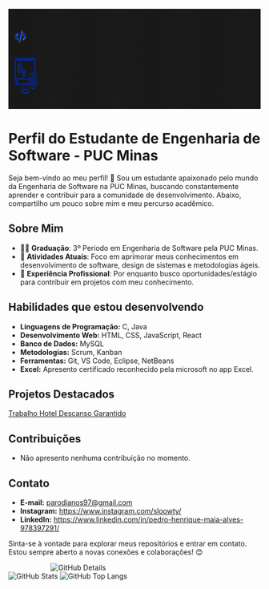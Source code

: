 <img src="img/SOFTWARE DEVELOPER (1200 x 200 px) (1000 x 200 px).gif" width="1000px" height="200px"/></a>

# Perfil do Estudante de Engenharia de Software - PUC Minas

Seja bem-vindo ao meu perfil! 👋 Sou um estudante apaixonado pelo mundo da Engenharia de Software na PUC Minas, buscando constantemente aprender e contribuir para a comunidade de desenvolvimento. Abaixo, compartilho um pouco sobre mim e meu percurso acadêmico.

## Sobre Mim

- 👨‍🎓 **Graduação**: 3º Periodo em Engenharia de Software pela PUC Minas.
- 🌱 **Atividades Atuais**: Foco em aprimorar meus conhecimentos em desenvolvimento de software, design de sistemas e metodologias ágeis.
- 💼 **Experiência Profissional**: Por enquanto busco oportunidades/estágio para contribuir em projetos com meu conhecimento.

## Habilidades que estou desenvolvendo

- **Linguagens de Programação:** C, Java
- **Desenvolvimento Web:** HTML, CSS, JavaScript, React
- **Banco de Dados:** MySQL
- **Metodologias:** Scrum, Kanban
- **Ferramentas:** Git, VS Code, Eclipse, NetBeans
- **Excel:** Apresento certificado reconhecido pela microsoft no app Excel.

## Projetos Destacados

<a href="https://github.com/PedroMaiaAlves/TRABALHO-AEDs1/blob/main/README.md">Trabalho Hotel Descanso Garantido</a>

## Contribuições

- Não apresento nenhuma contribuição no momento.

## Contato

- **E-mail:** parodianos97@gmail.com
- **Instagram:** https://www.instagram.com/sloowty/ 
- **LinkedIn:** https://www.linkedin.com/in/pedro-henrique-maia-alves-978397291/


Sinta-se à vontade para explorar meus repositórios e entrar em contato. Estou sempre aberto a novas conexões e colaborações! 😊

<div>
<img align="right" alt="GitHub Details" width="420px" src="http://github-profile-summary-cards.vercel.app/api/cards/profile-details?username=PedroMaiaAlves&theme=github_dark"/>
<!--- <img alt="GitHub Commits" width="200px" src="http://github-profile-summary-cards.vercel.app/api/cards/productive-time?username=PedroMaiaAlves&theme=github_dark"/> -->
<img alt="GitHub Stats" width="200px" src="http://github-profile-summary-cards.vercel.app/api/cards/stats?username=PedroMaiaAlves&theme=github_dark"/>
<img alt="GitHub Top Langs" width="200px" src="http://github-profile-summary-cards.vercel.app/api/cards/repos-per-language?username=PedroMaiaAlves&theme=github_dark"/>
</div>
